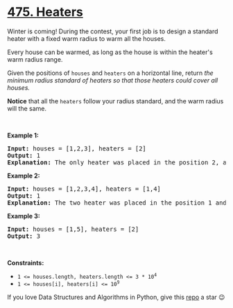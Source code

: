 # [475. Heaters][title]

<p>Winter is coming! During the contest, your first job is to design a standard heater with a fixed warm radius to warm all the houses.</p>
<p>Every house can be warmed, as long as the house is within the heater's warm radius range. </p>
<p>Given the positions of <code>houses</code> and <code>heaters</code> on a horizontal line, return <em>the minimum radius standard of heaters so that those heaters could cover all houses.</em></p>
<p><strong>Notice</strong> that all the <code>heaters</code> follow your radius standard, and the warm radius will the same.</p>
<p> </p>
<p><strong>Example 1:</strong></p>
<pre><strong>Input:</strong> houses = [1,2,3], heaters = [2]
<strong>Output:</strong> 1
<strong>Explanation:</strong> The only heater was placed in the position 2, and if we use the radius 1 standard, then all the houses can be warmed.
</pre>
<p><strong>Example 2:</strong></p>
<pre><strong>Input:</strong> houses = [1,2,3,4], heaters = [1,4]
<strong>Output:</strong> 1
<strong>Explanation:</strong> The two heater was placed in the position 1 and 4. We need to use radius 1 standard, then all the houses can be warmed.
</pre>
<p><strong>Example 3:</strong></p>
<pre><strong>Input:</strong> houses = [1,5], heaters = [2]
<strong>Output:</strong> 3
</pre>
<p> </p>
<p><strong>Constraints:</strong></p>
<ul>
<li><code>1 &lt;= houses.length, heaters.length &lt;= 3 * 10<sup>4</sup></code></li>
<li><code>1 &lt;= houses[i], heaters[i] &lt;= 10<sup>9</sup></code></li>
</ul>


If you love Data Structures and Algorithms in Python, give this [repo][me] a star :wink:

[title]: https://leetcode.com/problems/heaters
[me]: https://github.com/bumblebee211196/awesome-python-leetcode
